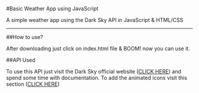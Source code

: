 #Basic Weather App using JavaScript

A simple weather app using the Dark Sky API in JavaScript &amp; HTML/CSS

---

##How to use?

After downloading just click on index.html file & BOOM! now you can use it.

##API Used

To use this API just visit the Dark Sky official website ([CLICK HERE](https://darksky.net/)) and spend some time with documentation.
To add the animated icons visit this section ([CLICK HERE](https://darkskyapp.github.io/skycons))



